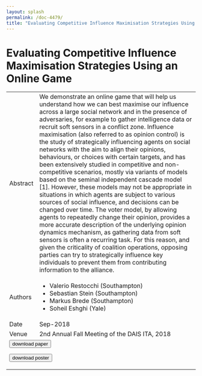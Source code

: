 ```yaml
---
layout: splash
permalink: /doc-4479/
title: "Evaluating Competitive Influence Maximisation Strategies Using an Online Game"
---
```


# Evaluating Competitive Influence Maximisation Strategies Using an Online Game

<table>
    <tbody>
    <tr>
        <td>Abstract</td>
        <td>We demonstrate an online game that will help us understand how we can best maximise our influence across a large social network and in the presence of adversaries, for example to gather intelligence data or recruit soft sensors in a conflict zone. Influence maximisation (also referred to as opinion control) is the study of strategically influencing agents on social networks with the aim to align their opinions, behaviours, or choices with certain targets, and has been extensively studied in competitive and non-competitive scenarios, mostly via variants of models based on the seminal independent cascade model [1]. However, these models may not be appropriate in situations in which agents are subject to various sources of social influence, and decisions can be changed over time. The voter model, by allowing agents to repeatedly change their opinion, provides a more accurate description of the underlying opinion dynamics mechanism, as gathering data from soft sensors is often a recurring task. For this reason, and given the criticality of coalition operations, opposing parties can try to strategically influence key individuals to prevent them from contributing information to the alliance.</td>
    </tr>
    <tr>
        <td>Authors</td>
        <td>
            <ul>
                <li>Valerio Restocchi (Southampton)</li>
                <li>Sebastian Stein (Southampton)</li>
                <li>Markus Brede (Southampton)</li>
                <li>Soheil Eshghi (Yale)</li>
            </ul>
        </td>
    </tr>
    <tr>
        <td>Date</td>
        <td>Sep-2018</td>
    </tr>
    <tr>
        <td>Venue</td>
        <td>2nd Annual Fall Meeting of the DAIS ITA, 2018</td>
    </tr>
        <tr>
            <td colspan="2">
                <form method="get" action="https://ibm.box.com/v/doc-4479-paper">
                    <button type="submit">download paper</button>
                </form>
                <form method="get" action="https://ibm.box.com/v/doc-4479-poster">
                    <button type="submit">download poster</button>
                </form>
            </td>
        </tr>
    </tbody>
</table>
